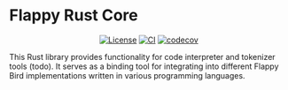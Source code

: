 # Flappy Rust Core

<div align="center">

[![License](https://img.shields.io/github/license/pleisto/flappy.svg)](https://raw.githubusercontent.com/pleisto/flappy/main/LICENSE)
[![CI](https://img.shields.io/github/actions/workflow/status/pleisto/flappy/rust-ci.yml.svg)](https://github.com/pleisto/flappy/actions/workflows/rust-ci.yml)
[![codecov](https://codecov.io/gh/pleisto/flappy/graph/badge.svg?token=8C94YY3KBD&flag=rust)](https://codecov.io/gh/pleisto/flappy)

</div>

This Rust library provides functionality for code interpreter and tokenizer tools (todo). It serves as a binding tool for integrating into different Flappy Bird implementations written in various programming languages.
